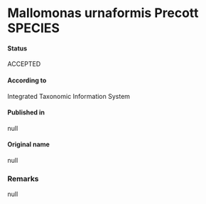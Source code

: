 Mallomonas urnaformis Precott SPECIES
=======

#### Status
ACCEPTED

#### According to
Integrated Taxonomic Information System

#### Published in
null

#### Original name
null

### Remarks
null